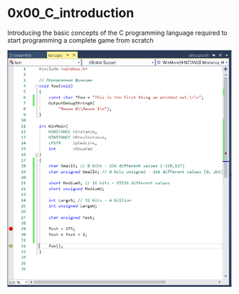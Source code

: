 # 0x00_C_introduction
Introducing the basic concepts of the C programming language required to start programming a complete game from scratch

<img src="images/github1.png" >


